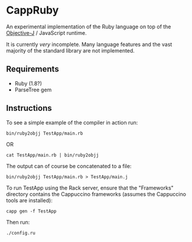 CappRuby
========

An experimental implementation of the Ruby language on top of the [Objective-J](http://cappuccino.org) / JavaScript runtime.

It is currently *very* incomplete. Many language features and the vast majority of the standard library are not implemented.


Requirements
------------
    
- Ruby (1.8?)
- ParseTree gem


Instructions
------------

To see a simple example of the compiler in action run:

    bin/ruby2objj TestApp/main.rb

OR

    cat TestApp/main.rb | bin/ruby2objj

The output can of course be concatenated to a file:

    bin/ruby2objj TestApp/main.rb > TestApp/main.j


To run TestApp using the Rack server, ensure that the "Frameworks" directory contains the Cappuccino frameworks (assumes the Cappuccino tools are installed):

    capp gen -f TestApp


Then run:

    ./config.ru
